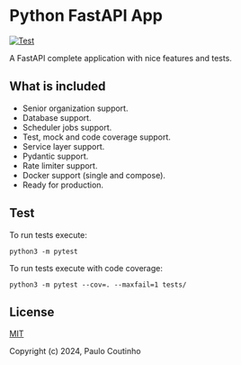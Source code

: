 # Python FastAPI App

[![Test](https://github.com/paulocoutinhox/fastapi-app/actions/workflows/test.yml/badge.svg)](https://github.com/paulocoutinhox/fastapi-app/actions/workflows/test.yml)

A FastAPI complete application with nice features and tests.

## What is included

- Senior organization support.
- Database support.
- Scheduler jobs support.
- Test, mock and code coverage support.
- Service layer support.
- Pydantic support.
- Rate limiter support.
- Docker support (single and compose).
- Ready for production.

## Test

To run tests execute:

```
python3 -m pytest
```

To run tests execute with code coverage:

```
python3 -m pytest --cov=. --maxfail=1 tests/
```

## License

[MIT](http://opensource.org/licenses/MIT)

Copyright (c) 2024, Paulo Coutinho
